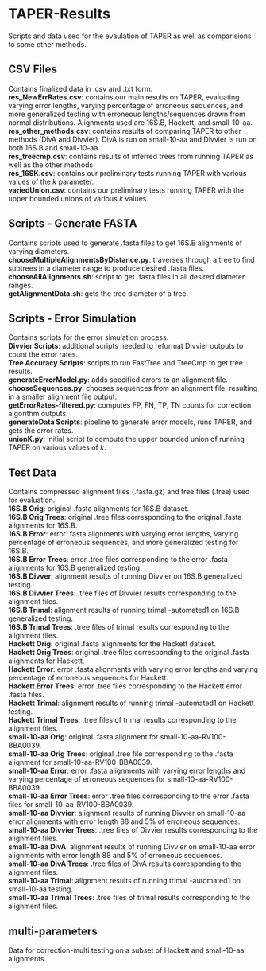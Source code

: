 # TAPER-Results
Scripts and data used for the evaulation of TAPER as well as comparisions to some other methods.

## CSV Files ##
Contains finalized data in .csv and .txt form.  
**res_NewErrRates.csv**: contains our main results on TAPER, evaluating varying error lengths, varying percentage of erroneous sequences, and more generalized testing with erroneous lengths/sequences drawn from normal distributions. Alignments used are 16S.B, Hackett, and small-10-aa.  
**res_other_methods.csv**: contains results of comparing TAPER to other methods (DivA and Divvier). DivA is run on small-10-aa and Divvier is run on both 16S.B and small-10-aa.  
**res_treecmp.csv**: contains results of inferred trees from running TAPER as well as the other methods.  
**res_16SK.csv**: contains our preliminary tests running TAPER with various values of the *k* parameter.  
**variedUnion.csv**: contains our preliminary tests running TAPER with the upper bounded unions of various *k* values.  

## Scripts - Generate FASTA ##  
Contains scripts used to generate .fasta files to get 16S.B alignments of varying diameters.  
**chooseMultipleAlignmentsByDistance.py**: traverses through a tree to find subtrees in a diameter range to produce desired .fasta files.  
**chooseAllAlignments.sh**: script to get .fasta files in all desired diameter ranges.  
**getAlignmentData.sh**: gets the tree diameter of a tree.


## Scripts - Error Simulation ##
Contains scripts for the error simulation process.  
**Divvier Scripts**: additional scripts needed to reformat Divvier outputs to count the error rates.  
**Tree Accuracy Scripts**: scripts to run FastTree and TreeCmp to get tree results.  
**generateErrorModel.py**: adds specified errors to an alignment file.  
**chooseSequences.py**: chooses sequences from an alignment file, resulting in a smaller alignment file output.  
**getErrorRates-filtered.py**: computes FP, FN, TP, TN counts for correction algorithm outputs.  
**generateData Scripts**: pipeline to generate error models, runs TAPER, and gets the error rates.  
**unionK.py**: initial script to compute the upper bounded union of running TAPER on various values of *k*.  


## Test Data ##
Contains compressed alignment files (.fasta.gz) and tree files (.tree) used for evaluation.  
**16S.B Orig**: original .fasta alignments for 16S.B dataset.  
**16S.B Orig Trees**: original .tree files corresponding to the original .fasta alignments for 16S.B.  
**16S.B Error**: error .fasta alignments with varying error lengths, varying percentage of erroneous sequences, and more generalized testing for 16S.B.  
**16S.B Error Trees**: error .tree files corresponding to the error .fasta alignments for 16S.B generalized testing.  
**16S.B Divver**: alignment results of running Divvier on 16S.B generalized testing.  
**16S.B Divvier Trees**: .tree files of Divvier results corresponding to the alignment files.  
**16S.B Trimal**: alignment results of running trimal -automated1 on 16S.B generalized testing.  
**16S.B Trimal Trees**: .tree files of trimal results corresponding to the alignment files.  
**Hackett Orig**: original .fasta alignments for the Hackett dataset.  
**Hackett Orig Trees**: original .tree files corresponding to the original .fasta alignments for Hackett.  
**Hackett Error**: error .fasta alignments with varying error lengths and varying percentage of erroneous sequences for Hackett.  
**Hackett Error Trees**: error .tree files corresponding to the Hackett error .fasta files.  
**Hackett Trimal**: alignment results of running trimal -automated1 on Hackett testing.  
**Hackett Trimal Trees**: .tree files of trimal results corresponding to the alignment files.  
**small-10-aa Orig**: original .fasta alignment for small-10-aa-RV100-BBA0039.   
**small-10-aa Orig Trees**: original .tree file corresponding to the .fasta alignment for small-10-aa-RV100-BBA0039.  
**small-10-aa Error**: error .fasta alignments with varying error lengths and varying percentage of erroneous sequences for small-10-aa-RV100-BBA0039.  
**small-10-aa Error Trees**: error .tree files corresponding to the error .fasta files for small-10-aa-RV100-BBA0039.  
**small-10-aa Divvier**: alignment results of running Divvier on small-10-aa error alignments with error length 88 and 5% of erroneous sequences.  
**small-10-aa Divvier Trees**: .tree files of Divvier results corresponding to the alignment files.  
**small-10-aa DivA**: alignment results of running Divvier on small-10-aa error alignments with error length 88 and 5% of erroneous sequences.  
**small-10-aa DivA Trees**: .tree files of DivA results corresponding to the alignment files.  
**small-10-aa Trimal**: alignment results of running trimal -automated1 on small-10-aa testing.  
**small-10-aa Trimal Trees**: .tree files of trimal results corresponding to the alignment files.  


## multi-parameters ##
Data for correction-multi testing on a subset of Hackett and small-10-aa alignments.
